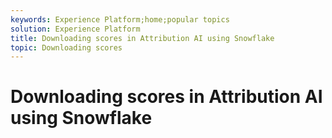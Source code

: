 ```yaml
---
keywords: Experience Platform;home;popular topics
solution: Experience Platform
title: Downloading scores in Attribution AI using Snowflake
topic: Downloading scores
---
```


# Downloading scores in Attribution AI using Snowflake